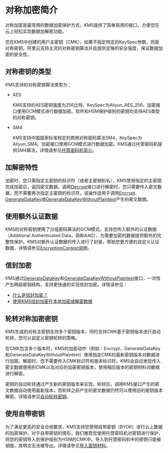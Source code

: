 # 对称加密简介

对称加密是最常用的数据加密保护方式，KMS提供了简单易用的接口，方便您在云上轻松实现数据加解密功能。

您在KMS中创建的用户主密钥（CMK），如果不指定特定的KeySpec参数，则是对称密钥。阿里云支持主流的对称密钥算法并且提供足够的安全强度，保证数据加密的安全性。

## 对称密钥的类型

KMS支持的对称密钥算法类型为：

-   AES

    KMS支持的AES密钥强度为256比特，KeySpec为Aliyun\_AES\_256。加密接口使用GCM模式进行数据加密。软件和HSM保护级别的密钥均支持AES类型的对称密钥。

-   SM4

    KMS支持中国国家标准规定的商用对称密码算法SM4，KeySpec为Aliyun\_SM4。加密接口使用GCM模式进行数据加密。KMS通过托管密码机提供SM4算法，详情请参见[托管密码机简介](/intl.zh-CN/用户指南/托管密码机/托管密码机简介.md)。


## 加解密特性

加密时，您只需指定主密钥的标识符（或者主密钥别名），KMS使用指定的主密钥完成加密后，返回密文数据。调用[Decrypt](/intl.zh-CN/API参考/密钥/Decrypt.md)接口进行解密时，您只需要传入密文数据，而不需要再次指定主密钥的标识符。该操作适用于调用[Encrypt](/intl.zh-CN/API参考/密钥/Encrypt.md)、[GenerateDataKey](/intl.zh-CN/API参考/密钥/GenerateDataKey.md)或[GenerateDataKeyWithoutPlaintext](/intl.zh-CN/API参考/密钥/GenerateDataKeyWithoutPlaintext.md)产生的密文数据。

## 使用额外认证数据

KMS的对称密钥使用了分组密码算法的GCM模式，支持您传入额外的认证数据（Additional Authenticated Data，简称AAD），为需要加密的数据提供额外的完整性保护。KMS对额外认证数据的传入进行了封装，帮助您更方便的自定义认证数据，详情请参见[EncryptionContext说明](/intl.zh-CN/用户指南/使用对称密钥/EncryptionContext说明.md)。

## 信封加密

KMS通过[GenerateDataKey](/intl.zh-CN/API参考/密钥/GenerateDataKey.md)和[GenerateDataKeyWithoutPlaintext](/intl.zh-CN/API参考/密钥/GenerateDataKeyWithoutPlaintext.md)接口，一次性产生两级密钥结构，支持更快速的实现信封加密。详情请参见：

-   [什么是信封加密？](/intl.zh-CN/常见问题/什么是信封加密？.md)
-   [使用KMS信封加密在本地加密或解密数据](/intl.zh-CN/最佳实践/使用KMS信封加密在本地加密或解密数据.md)

## 轮转对称加密密钥

KMS生成的对称主密钥支持多个密钥版本，同时支持CMK基于密钥版本进行自动轮转，您可以自定义密钥轮转的策略。

在CMK包含多个版本时，KMS的加密动作（例如：Encrypt、GenerateDataKey和GenerateDataKeyWithoutPlaintext）使用指定CMK的最新密钥版本对数据进行加密。解密时，您不需要传入CMK标识符和版本标识符，KMS会自动发现传入密文数据使用的CMK以及对应的加密密钥版本，使用相应版本的密钥材料对数据进行解密。

密钥的自动轮转通过产生新的密钥版本来实现。轮转后，调用KMS接口产生的密文数据自动使用最新版本，而轮转之前产生的密文数据仍然可以使用旧的密钥版本解密。详情请参见[自动轮转密钥](/intl.zh-CN/用户指南/密钥的轮转/自动轮转密钥.md)。

## 使用自带密钥

为了满足更高的安全合规要求，KMS支持您使用自带密钥（BYOK）进行云上数据的加密保护。对于自带密钥的情形，我们推荐您使用托管密码机对密钥进行保护，将您的密钥导入到保护级别为HSM的CMK中。导入到托管密码机中的密钥只能被销毁，其明文无法被导出。详情请参见[导入密钥材料](/intl.zh-CN/用户指南/使用对称密钥/导入密钥材料.md)。

